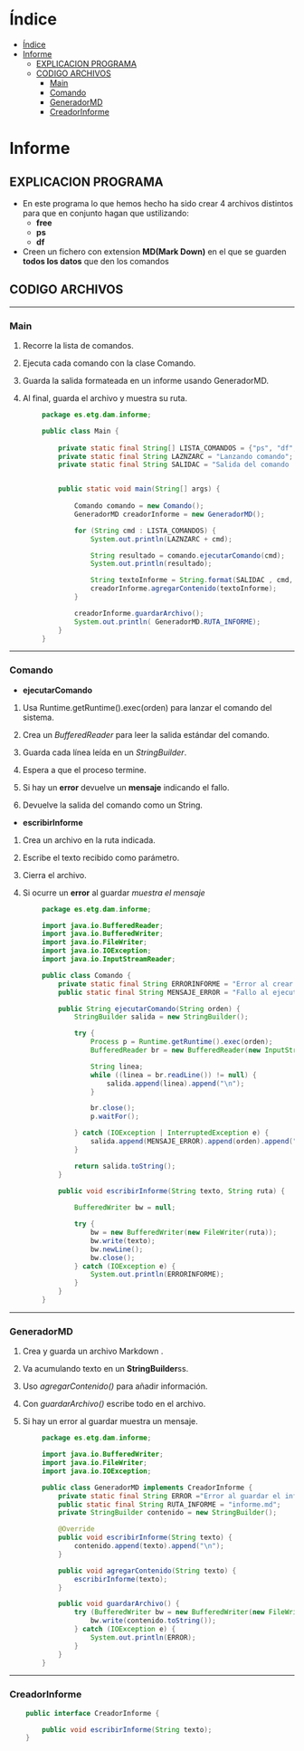 # Índice

- [Índice](#índice)
- [Informe](#informe)
  - [EXPLICACION PROGRAMA](#explicacion-programa)
  - [CODIGO ARCHIVOS](#codigo-archivos)
    - [Main](#main)
    - [Comando](#comando)
    - [GeneradorMD](#generadormd)
    - [CreadorInforme](#creadorinforme)

# Informe


## EXPLICACION PROGRAMA

- En este programa lo que hemos hecho ha sido crear 4 archivos distintos para que en conjunto hagan que ustilizando:
  - **free**
  - **ps**
  - **df**
- Creen un fichero con extension **MD(Mark Down)** en el que se guarden **todos los datos** que den los comandos
## CODIGO ARCHIVOS
---
### Main
1. Recorre la lista de comandos.

1. Ejecuta cada comando con la clase Comando.

1. Guarda la salida formateada en un informe usando GeneradorMD.

1. Al final, guarda el archivo y muestra su ruta.
```java 
        package es.etg.dam.informe;

        public class Main {
        
            private static final String[] LISTA_COMANDOS = {"ps", "df", "free"};
            private static final String LAZNZARC = "Lanzando comando";
            private static final String SALIDAC = "Salida del comando '%s':\n\n%s\n\n";


            public static void main(String[] args) {
            
                Comando comando = new Comando();
                GeneradorMD creadorInforme = new GeneradorMD();

                for (String cmd : LISTA_COMANDOS) {
                    System.out.println(LAZNZARC + cmd);

                    String resultado = comando.ejecutarComando(cmd);
                    System.out.println(resultado);

                    String textoInforme = String.format(SALIDAC , cmd, resultado);
                    creadorInforme.agregarContenido(textoInforme);
                }

                creadorInforme.guardarArchivo();
                System.out.println( GeneradorMD.RUTA_INFORME);
            }
        }
```
---

### Comando
- **ejecutarComando**
1. Usa Runtime.getRuntime().exec(orden) para lanzar el comando del sistema.

1. Crea un *BufferedReader* para leer la salida estándar del comando.

1. Guarda cada línea leída en un *StringBuilder*.

1. Espera a que el proceso termine.

1. Si hay un **error** devuelve un **mensaje** indicando el fallo.

1. Devuelve la salida del comando como un String.

- **escribirInforme**
1. Crea un archivo en la ruta indicada.

1. Escribe el texto recibido como parámetro.

1. Cierra el archivo.

1. Si ocurre un **error** al guardar *muestra el mensaje*

``` java
        package es.etg.dam.informe;

        import java.io.BufferedReader;
        import java.io.BufferedWriter;
        import java.io.FileWriter;
        import java.io.IOException;
        import java.io.InputStreamReader;

        public class Comando {
            private static final String ERRORINFORME = "Error al crear o guardar el informe.";
            public static final String MENSAJE_ERROR = "Fallo al ejecutar el comando: ";

            public String ejecutarComando(String orden) {
                StringBuilder salida = new StringBuilder();

                try {
                    Process p = Runtime.getRuntime().exec(orden);
                    BufferedReader br = new BufferedReader(new InputStreamReader(p.getInputStream()));

                    String linea;
                    while ((linea = br.readLine()) != null) {
                        salida.append(linea).append("\n");
                    }

                    br.close();
                    p.waitFor();

                } catch (IOException | InterruptedException e) {
                    salida.append(MENSAJE_ERROR).append(orden).append("\n");
                }

                return salida.toString();
            }

            public void escribirInforme(String texto, String ruta) {
            
                BufferedWriter bw = null;

                try {
                    bw = new BufferedWriter(new FileWriter(ruta));
                    bw.write(texto);
                    bw.newLine();
                    bw.close();
                } catch (IOException e) {
                    System.out.println(ERRORINFORME);
                }
            }
        }
```
---
### GeneradorMD
1. Crea y guarda un archivo Markdown .

1. Va acumulando texto en un **StringBuilder**ss.

1. Uso *agregarContenido()* para añadir información.

1. Con *guardarArchivo()* escribe todo en el archivo.

1. Si hay un error al guardar muestra un mensaje.

```java
        package es.etg.dam.informe;

        import java.io.BufferedWriter;
        import java.io.FileWriter;
        import java.io.IOException;

        public class GeneradorMD implements CreadorInforme {
            private static final String ERROR ="Error al guardar el informe";
            public static final String RUTA_INFORME = "informe.md";
            private StringBuilder contenido = new StringBuilder();

            @Override
            public void escribirInforme(String texto) {
                contenido.append(texto).append("\n");
            }

            public void agregarContenido(String texto) {
                escribirInforme(texto);
            }

            public void guardarArchivo() {
                try (BufferedWriter bw = new BufferedWriter(new FileWriter(RUTA_INFORME))) {
                    bw.write(contenido.toString());
                } catch (IOException e) {
                    System.out.println(ERROR);
                }
            }
        }
```
---
### CreadorInforme

```java 
    public interface CreadorInforme {

        public void escribirInforme(String texto);
    }
```